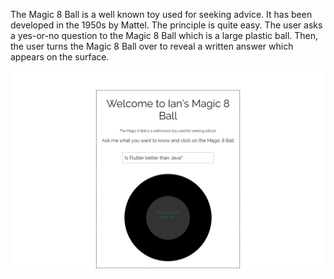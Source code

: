 The Magic 8 Ball is a well known toy used for seeking advice. It has been developed in the 1950s by Mattel. The principle is quite easy. The user asks a yes-or-no question to the Magic 8 Ball which is a large plastic ball. Then, the user turns the Magic 8 Ball over to reveal a written answer which appears on the surface.

![image1\magic8ball](\magic8ball\8ball.png)
